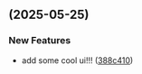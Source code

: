 ##  (2025-05-25)


### New Features

* add some cool ui!!! ([388c410](https://github.com/manga-you-know/desktop/commit/388c4103e3894751702dc0cfb39b6d5543ee1335))

